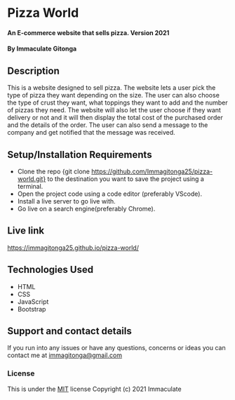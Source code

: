 # Pizza World
#### An E-commerce website that sells pizza. Version 2021
#### By Immaculate Gitonga
## Description
This is a website designed to sell pizza. The website lets a user pick the type of pizza they want depending on the size. The user can also choose the type of crust they want, what toppings they want to add and the number of pizzas they need. The website will also let the user choose if they want delivery or not and it will then display the total cost of the purchased order and the details of the order. The user can also send a message to the company and get notified that the message was received.
## Setup/Installation Requirements
* Clone the repo {git clone https://github.com/Immagitonga25/pizza-world.git} to the destination you want to save the project using a terminal.
* Open the project code using a code editor (preferably VScode).
* Install a live server to go live with.
* Go live on a search engine(preferably Chrome).
## Live link
https://immagitonga25.github.io/pizza-world/
## Technologies Used
* HTML
* CSS
* JavaScript
* Bootstrap
## Support and contact details
If you run into any issues or have any questions, concerns or ideas you can contact me at immagitonga@gmail.com
### License
This is under the [MIT](license) license
Copyright (c) 2021 Immaculate
